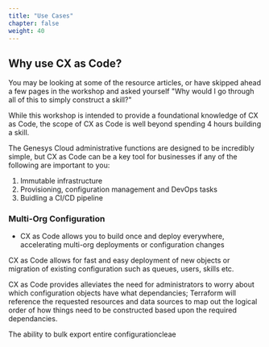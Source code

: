 ```yaml
---
title: "Use Cases"
chapter: false
weight: 40
---
```


## Why use CX as Code?

You may be looking at some of the resource articles, or have skipped ahead a few pages in the workshop and asked yourself "Why would I go through all of this to simply construct a skill?"

While this workshop is intended to provide a foundational knowledge of CX as Code, the scope of CX as Code is well beyond spending 4 hours building a skill.

The Genesys Cloud administrative functions are designed to be incredibly simple, but CX as Code can be a key tool for businesses if any of the following are important to you:

1. Immutable infrastructure
2. Provisioning, configuration management and DevOps tasks
3. Buidling a CI/CD pipeline

### Multi-Org Configuration
  * CX as Code allows you to build once and deploy everywhere, accelerating multi-org deployments or configuration changes


  CX as Code allows for fast and easy deployment of new objects or migration of existing configuration such as queues, users, skills etc.

CX as Code provides alleviates the need for administrators to worry about which configuration objects have what dependancies; Terraform will reference the requested resources and data sources to map out the logical order of how things need to be constructed based upon the required dependancies.

The ability to bulk export entire configurationcleae

